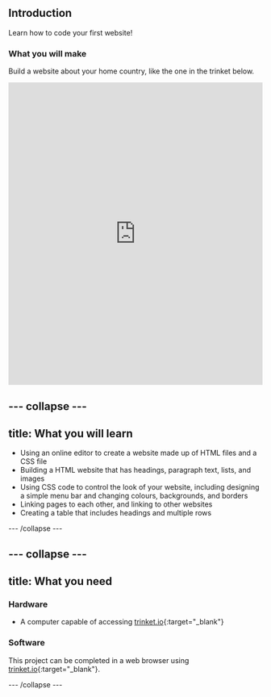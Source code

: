 ## Introduction

Learn how to code your first website!

### What you will make

Build a website about your home country, like the one in the trinket below.

<div class="scratch-preview">
  <iframe src="https://trinket.io/embed/html/8d5e6e8aad" width="100%" height="600" frameborder="0" marginwidth="0" marginheight="0" allowfullscreen></iframe>
</div>

## \--- collapse \---

## title: What you will learn

+ Using an online editor to create a website made up of HTML files and a CSS file
+ Building a HTML website that has headings, paragraph text, lists, and images
+ Using CSS code to control the look of your website, including designing a simple menu bar and changing colours, backgrounds, and borders
+ Linking pages to each other, and linking to other websites
+ Creating a table that includes headings and multiple rows

\--- /collapse \---

## \--- collapse \---

## title: What you need

### Hardware

+ A computer capable of accessing [trinket.io](https://trinket.io){:target="_blank"}

### Software

This project can be completed in a web browser using [trinket.io](https://trinket.io){:target="_blank"}.

\--- /collapse \---